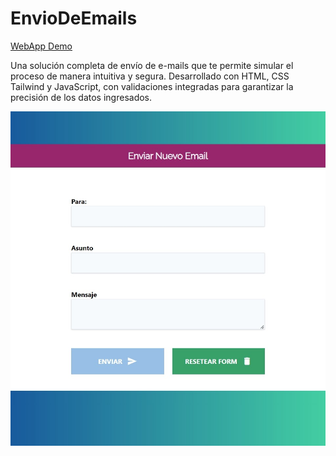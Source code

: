 # EnvioDeEmails

[WebApp Demo](https://dashing-haupia-39fb92.netlify.app/)


Una solución completa de envío de e-mails que te permite simular el proceso de manera intuitiva y segura. Desarrollado con HTML, CSS Tailwind y JavaScript, con validaciones integradas para garantizar la precisión de los datos ingresados.

![Preview](preview1.jpeg)


